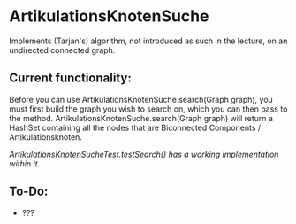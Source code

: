 # ArtikulationsKnotenSuche

Implements (Tarjan's) algorithm, not introduced as such in the lecture, on an undirected connected graph.

## Current functionality:
Before you can use ArtikulationsKnotenSuche.search(Graph graph), you must first build the graph you wish to search on, which you can then pass to the method.
ArtikulationsKnotenSuche.search(Graph graph) will return a HashSet containing all the nodes that are Biconnected Components / Artikulationsknoten.

_ArtikulationsKnotenSucheTest.testSearch() has a working implementation within it._

## To-Do:
* ???
